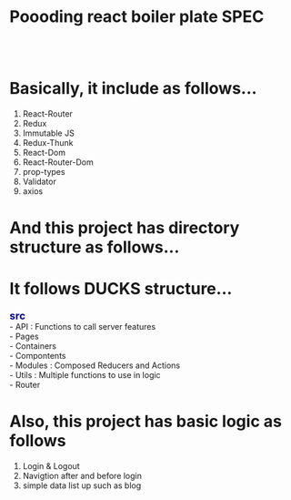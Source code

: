 # Poooding react boiler plate SPEC
<br><br>
# Basically, it include as follows...

1. React-Router
2. Redux
3. Immutable JS
4. Redux-Thunk
5. React-Dom
6. React-Router-Dom
7. prop-types
8. Validator
9. axios

# And this project has directory structure as follows...
# It follows DUCKS structure...

<span style="font-size: 130%; font-weight: 700; color : darkblue">src</span> 
<br>
    - API : Functions to call server features<br>
    - Pages<br>
    - Containers<br>
    - Compontents<br>
    - Modules : Composed Reducers and Actions<br>
    - Utils : Multiple functions to use in logic<br>
    - Router<br>

# Also, this project has basic logic as follows

1. Login & Logout
2. Navigtion after and before login
3. simple data list up such as blog